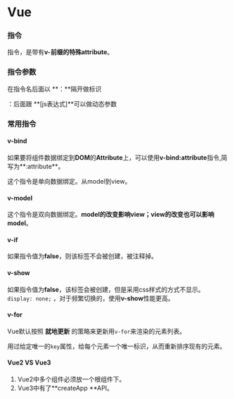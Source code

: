# Vue

### 指令

指令，是带有**v-**前缀的特殊**attribute**。

### 指令参数

在指令名后面以 **：**隔开做标识

：后面跟 **[js表达式]**可以做动态参数

### 常用指令

#### v-bind

如果要将组件数据绑定到**DOM**的**Attribute**上，可以使用**v-bind:attribute**指令,简写为**:attribute**。

这个指令是单向数据绑定。从model到view。

#### v-model

这个指令是双向数据绑定。**model的改变影响view；view的改变也可以影响model**。

#### v-if

如果指令值为**false**，则该标签不会被创建，被注释掉。

#### v-show

如果指令值为**false**，该标签会被创建，但是采用css样式的方式不显示。```display: none;``` ，对于频繁切换的，使用**v-show**性能更高。

#### v-for

Vue默认按照 **就地更新** 的策略来更新用```v-for```来渲染的元素列表。

用过给定唯一的```key```属性，给每个元素一个唯一标识，从而重新排序现有的元素。



#### Vue2 VS Vue3

1. Vue2中多个组件必须放一个根组件下。
2. Vue3中有了**createApp **API。